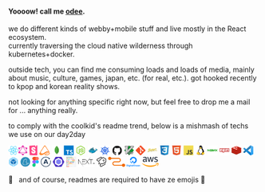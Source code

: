 #### Yoooow! call me [odee](https://odjhey.com).

we do different kinds of webby+mobile stuff and live mostly in the React ecosystem.  
currently traversing the cloud native wilderness through kubernetes+docker.

outside tech, you can find me consuming loads and loads of media, mainly about music, culture, games, japan, etc. (for real, etc.). got hooked recently to kpop and korean reality shows.

not looking for anything specific right now, but feel free to drop me a mail for ... anything really.

to comply with the coolkid's readme trend, below is a mishmash of techs we use on our day2day 

<img src="https://raw.githubusercontent.com/odjhey/odjhey/master/icons/react-original.svg" height="20px"/><img src="https://raw.githubusercontent.com/odjhey/odjhey/master/icons/graphql.svg" height="20px"/> <img src="https://raw.githubusercontent.com/odjhey/odjhey/master/icons/storybook-icon.svg" height="20px"/> <img src="https://raw.githubusercontent.com/odjhey/odjhey/master/icons/mobx-state-tree-logo-gradient.png" height="20px"/> <img src="https://raw.githubusercontent.com/odjhey/odjhey/master/icons/mongodb-original.svg" height="20px"/> <img src="https://raw.githubusercontent.com/odjhey/odjhey/master/icons/typescript-original.svg" height="20px"/> <img src="https://raw.githubusercontent.com/odjhey/odjhey/master/icons/nodejs-original.svg" height="20px"/> <img src="https://raw.githubusercontent.com/odjhey/odjhey/master/icons/docker-original.svg" height="20px"/> <img src="https://raw.githubusercontent.com/odjhey/odjhey/master/icons/kubernetes.svg" height="20px"/> <img src="https://raw.githubusercontent.com/odjhey/odjhey/master/icons/github-original.svg" height="20px"/> <img src="https://raw.githubusercontent.com/odjhey/odjhey/master/icons/vim-original.svg" height="20px"/> <img src="https://raw.githubusercontent.com/odjhey/odjhey/master/icons/git-original.svg" height="20px"/> <img src="https://raw.githubusercontent.com/odjhey/odjhey/master/icons/babel-original.svg" height="20px"/> <img src="https://raw.githubusercontent.com/odjhey/odjhey/master/icons/css3-original.svg" height="20px"/> <img src="https://raw.githubusercontent.com/odjhey/odjhey/master/icons/html5-original.svg" height="20px"/> <img src="https://raw.githubusercontent.com/odjhey/odjhey/master/icons/javascript-original.svg" height="20px"/> <img src="https://raw.githubusercontent.com/odjhey/odjhey/master/icons/linux-original.svg" height="20px"/> <img src="https://raw.githubusercontent.com/odjhey/odjhey/master/icons/nginx-original.svg" height="20px"/> <img src="https://raw.githubusercontent.com/odjhey/odjhey/master/icons/npm-original-wordmark.svg" height="20px"/> <img src="https://raw.githubusercontent.com/odjhey/odjhey/master/icons/redis-original.svg" height="20px"/> <img src="https://raw.githubusercontent.com/odjhey/odjhey/master/icons/visual-studio-code.svg" height="20px"/> <img src="https://raw.githubusercontent.com/odjhey/odjhey/master/icons/webpack-original.svg" height="20px"/> <img src="https://raw.githubusercontent.com/odjhey/odjhey/master/icons/yarn-original.svg" height="20px"/> <img src="https://raw.githubusercontent.com/odjhey/odjhey/master/icons/figma.svg" height="20px"/>
<img src="https://raw.githubusercontent.com/odjhey/odjhey/master/icons/apollostack.svg" height="20px"/>
<img src="https://raw.githubusercontent.com/odjhey/odjhey/master/icons/eslint.svg" height="20px"/>
<img src="https://raw.githubusercontent.com/odjhey/odjhey/master/icons/prettier.svg" height="20px"/>
<img src="https://raw.githubusercontent.com/odjhey/odjhey/master/icons/nextjs.svg" height="20px"/>
<img src="https://raw.githubusercontent.com/odjhey/odjhey/master/icons/strapi.svg" height="20px"/>
<img src="https://raw.githubusercontent.com/odjhey/odjhey/master/icons/relay.svg" height="20px"/>
<img src="https://raw.githubusercontent.com/odjhey/odjhey/master/icons/digital-ocean.svg" height="20px"/>
<img src="https://raw.githubusercontent.com/odjhey/odjhey/master/icons/aws.svg" height="20px"/>

🚀 &nbsp; and of course, readmes are required to have ze emojis 🤘
